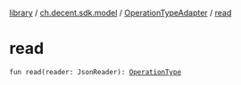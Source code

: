 [library](../../index.md) / [ch.decent.sdk.model](../index.md) / [OperationTypeAdapter](index.md) / [read](./read.md)

# read

`fun read(reader: JsonReader): `[`OperationType`](../../ch.decent.sdk.model.operation/-operation-type/index.md)